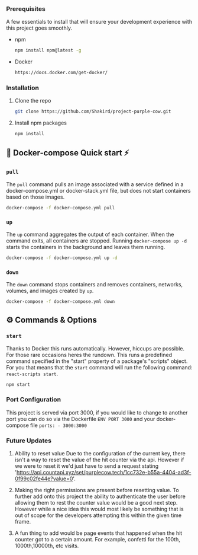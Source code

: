 <!-- GETTING STARTED -->
### Prerequisites

A few essentials to install that will ensure your development experience with this project goes smoothly.
* npm
  ```sh
  npm install npm@latest -g
  ```
* Docker
  ```sh
  https://docs.docker.com/get-docker/
  ```

### Installation

1. Clone the repo
   ```sh
   git clone https://github.com/Shakird/project-purple-cow.git
   ```
2. Install npm packages
   ```sh
   npm install
   ```
   
   <!-- Docker-compose-->
## 🐳 Docker-compose Quick start ⚡️

### `pull`
The `pull` command pulls an image associated with a service defined in a docker-compose.yml or docker-stack.yml file, but does not start containers based on those images.

```bash
docker-compose -f docker-compose.yml pull
```

### `up`
The `up` command aggregates the output of each container. When the command exits, all containers are stopped. Running `docker-compose up -d` starts the containers in the background and leaves them running.

```bash
docker-compose -f docker-compose.yml up -d
```

### `down`
The `down` command stops containers and removes containers, networks, volumes, and images created by `up`.

```bash
docker-compose -f docker-compose.yml down
```

<!-- Commands & Options-->
## ⚙️ Commands & Options

### `start`
Thanks to Docker this runs automatically. However, hiccups are possible. For those rare occasions heres the rundown. This runs a predefined command specified in the "start" property of a package's "scripts" object. For you that means that the `start` command will run the following command: `react-scripts start`.
```bash
npm start
```

<!-- Port Configuration -->
### Port Configuration
This project is served via port 3000, if you would like to change to another port you can do so via the Dockerfile
`ENV PORT 3000`
and your docker-compose file
`ports: - 3000:3000` 

<!-- Future Updates-->
### Future Updates

1. Ability to reset value
   Due to the configuration of the current key, there isn't a way to reset the value of the hit counter via the api.
   However if we were to reset it we'd just have to send a request stating 'https://api.countapi.xyz/set/purplecow.tech/1cc732e-b55a-4404-ad3f-0f99c02fe44e?value=0'.

2. Making the right permissions are present before resetting value.
   To further add onto this project the ability to authenticate the user before allowing them to rest the counter value would be a good next step. However while a nice idea this would most likely be something that is out of scope for the developers attempting this within the given time frame.

3. A fun thing to add would be page events that happened when the hit counter got to a certain amount. For example, confetti for the 100th, 1000th,10000th, etc visits.

